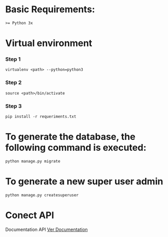 # Basic Requirements:
`>= Python 3x`

# Virtual environment

### Step 1
`virtualenv <path> --python=python3`

### Step 2
`source <path>/bin/activate`

### Step 3
`pip install -r requeriments.txt`

# To generate the database, the following command is executed:
`python manage.py migrate`

# To generate a new super user admin
`python manage.py createsuperuser`


# Conect API
Documentation API [Ver Documentation](https://github.com/cevs89/admingooglecloud-instance/wiki)
